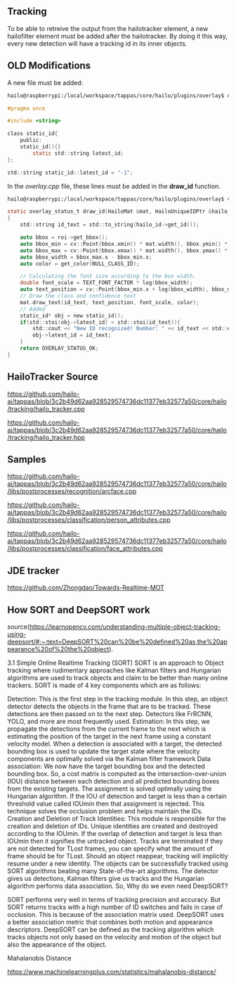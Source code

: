 ## Tracking

To be able to retreive the output from the hailotracker element, a new hailofilter element must be added after the hailotracker. By doing it this way, every new detection will have a tracking id in its inner objects. 

## OLD Modifications

A new file must be added:
~~~bash
hailo@raspberrypi:/local/workspace/tappas/core/hailo/plugins/overlay$ nano static_id.hpp
~~~

~~~c
#pragma once

#include <string>

class static_id{
    public:
	static_id(){}
        static std::string latest_id;
};

std::string static_id::latest_id = "-1";
~~~

In the *overlay.cpp* file, these lines must be added in the **draw_id** function.

~~~bash
hailo@raspberrypi:/local/workspace/tappas/core/hailo/plugins/overlay$ vim overlay.cpp
~~~

~~~c
static overlay_status_t draw_id(HailoMat &mat, HailoUniqueIDPtr &hailo_id, HailoROIPtr roi)
{
    std::string id_text = std::to_string(hailo_id->get_id());

    auto bbox = roi->get_bbox();
    auto bbox_min = cv::Point(bbox.xmin() * mat.width(), bbox.ymin() * mat.height());
    auto bbox_max = cv::Point(bbox.xmax() * mat.width(), bbox.ymax() * mat.height());
    auto bbox_width = bbox_max.x - bbox_min.x;
    auto color = get_color(NULL_CLASS_ID);

    // Calculating the font size according to the box width.
    double font_scale = TEXT_FONT_FACTOR * log(bbox_width);
    auto text_position = cv::Point(bbox_min.x + log(bbox_width), bbox_max.y - log(bbox_width));
    // Draw the class and confidence text
    mat.draw_text(id_text, text_position, font_scale, color);
    // Added 
    static_id* obj = new static_id();
    if(std::stoi(obj->latest_id) < std::stoi(id_text)){
        std::cout << "New ID recognized! Number: " << id_text << std::endl;
        obj->latest_id = id_text;
    }
    return OVERLAY_STATUS_OK;
}
~~~

## HailoTracker Source

https://github.com/hailo-ai/tappas/blob/3c2b49d62aa928529574736dc11377eb32577a50/core/hailo/tracking/hailo_tracker.cpp

https://github.com/hailo-ai/tappas/blob/3c2b49d62aa928529574736dc11377eb32577a50/core/hailo/tracking/hailo_tracker.hpp

## Samples

https://github.com/hailo-ai/tappas/blob/3c2b49d62aa928529574736dc11377eb32577a50/core/hailo/libs/postprocesses/recognition/arcface.cpp

https://github.com/hailo-ai/tappas/blob/3c2b49d62aa928529574736dc11377eb32577a50/core/hailo/libs/postprocesses/classification/person_attributes.cpp

https://github.com/hailo-ai/tappas/blob/3c2b49d62aa928529574736dc11377eb32577a50/core/hailo/libs/postprocesses/classification/face_attributes.cpp

## JDE tracker

https://github.com/Zhongdao/Towards-Realtime-MOT

## How SORT and DeepSORT work

source(https://learnopencv.com/understanding-multiple-object-tracking-using-deepsort/#:~:text=DeepSORT%20can%20be%20defined%20as,the%20appearance%20of%20the%20object).

3.1 Simple Online Realtime Tracking (SORT)
SORT is an approach to Object tracking where rudimentary approaches like Kalman filters and Hungarian algorithms are used to track objects and claim to be better than many online trackers. SORT is made of 4 key components which are as follows:

Detection: This is the first step in the tracking module. In this step, an object detector detects the objects in the frame that are to be tracked. These detections are then passed on to the next step. Detectors like FrRCNN, YOLO, and more are most frequently used.
Estimation: In this step, we propagate the detections from the current frame to the next which is estimating the position of the target in the next frame using a constant velocity model. When a detection is associated with a target, the detected bounding box is used to update the target state where the velocity components are optimally solved via the Kalman filter framework
Data association: We now have the target bounding box and the detected bounding box. So, a cost matrix is computed as the intersection-over-union (IOU) distance between each detection and all predicted bounding boxes from the existing targets. The assignment is solved optimally using the Hungarian algorithm. If the IOU of detection and target is less than a certain threshold value called IOUmin then that assignment is rejected. This technique solves the occlusion problem and helps maintain the IDs.
Creation and Deletion of Track Identities: This module is responsible for the creation and deletion of IDs. Unique identities are created and destroyed according to the IOUmin. If the overlap of detection and target is less than  IOUmin then it signifies the untracked object. Tracks are terminated if they are not detected for TLost frames, you can specify what the amount of frame should be for TLost. Should an object reappear, tracking will implicitly resume under a new identity.
The objects can be successfully tracked using SORT algorithms beating many State-of-the-art algorithms. The detector gives us detections, Kalman filters give us tracks and the Hungarian algorithm performs data association. So, Why do we even need DeepSORT?

SORT performs very well in terms of tracking precision and accuracy. But SORT returns tracks with a high number of ID switches and fails in case of occlusion. This is because of the association matrix used. DeepSORT uses a better association metric that combines both motion and appearance descriptors. DeepSORT can be defined as the tracking algorithm which tracks objects not only based on the velocity and motion of the object but also the appearance of the object.

Mahalanobis Distance

https://www.machinelearningplus.com/statistics/mahalanobis-distance/
